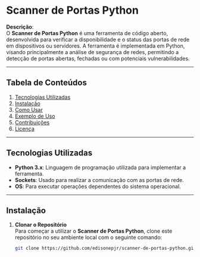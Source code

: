 # **Scanner de Portas Python**

**Descrição**:  
O **Scanner de Portas Python** é uma ferramenta de código aberto, desenvolvida para verificar a disponibilidade e o status das portas de rede em dispositivos ou servidores. A ferramenta é implementada em Python, visando principalmente a análise de segurança de redes, permitindo a detecção de portas abertas, fechadas ou com potenciais vulnerabilidades.

---

## **Tabela de Conteúdos**  

1. [Tecnologias Utilizadas](#tecnologias-utilizadas)
2. [Instalação](#instalação)
3. [Como Usar](#como-usar)
4. [Exemplo de Uso](#exemplo-de-uso)
5. [Contribuições](#contribuições)
6. [Licença](#licença)

---

## **Tecnologias Utilizadas**

- **Python 3.x**: Linguagem de programação utilizada para implementar a ferramenta.
- **Sockets**: Usado para realizar a comunicação com as portas de rede.
- **OS**: Para executar operações dependentes do sistema operacional.

---

## **Instalação**

1. **Clonar o Repositório**  
   Para começar a utilizar o **Scanner de Portas Python**, clone este repositório no seu ambiente local com o seguinte comando:

   ```bash
   git clone https://github.com/edisonepjr/scanner-de-portas-python.git